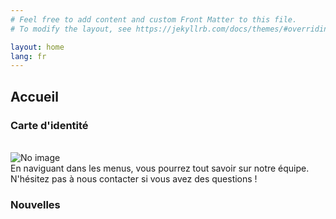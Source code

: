```yaml
---
# Feel free to add content and custom Front Matter to this file.
# To modify the layout, see https://jekyllrb.com/docs/themes/#overriding-theme-defaults

layout: home
lang: fr
---
```

## Accueil

### Carte d'identité
<br>
<img src="https://www.umr-lastig.fr/strudel/assets/images/graphical_abstract.png" alt="No image"/><br>
En naviguant dans les menus, vous pourrez tout savoir sur notre équipe. N'hésitez pas à nous contacter si vous avez des questions !
<br>

### Nouvelles